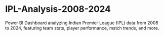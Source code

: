 # IPL-Analysis-2008-2024
Power BI Dashboard analyzing Indian Premier League (IPL) data from 2008 to 2024, featuring team stats, player performance, match trends, and more.
